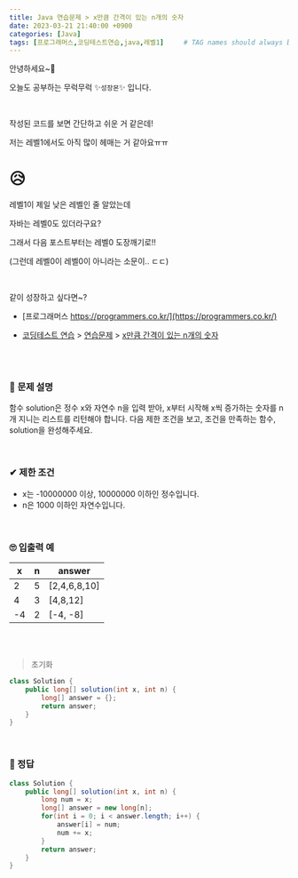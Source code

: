 ```yaml
---
title: Java 연습문제 > x만큼 간격이 있는 n개의 숫자
date: 2023-03-21 21:40:00 +0900
categories: [Java]
tags: [프로그래머스,코딩테스트연습,java,레벨1]     # TAG names should always be lowercase
---
```



안녕하세요~👋

오늘도 공부하는 무럭무럭 ✨`성장몬`✨ 입니다. 

<br>

작성된 코드를 보면 간단하고 쉬운 거 같은데!

저는 레벨1에서도 아직 많이 헤매는 거 같아요ㅠㅠ

<h1>😥</h1>

레벨1이 제일 낮은 레벨인 줄 알았는데

자바는 레벨0도 있더라구요?

그래서 다음 포스트부터는 레벨0 도장깨기로!!

(그런데 레벨0이 레벨0이 아니라는 소문이.. ㄷㄷ)

<br>

같이 성장하고 싶다면~?

+ [프로그래머스 https://programmers.co.kr/](https://programmers.co.kr/)

+ [코딩테스트 연습](https://school.programmers.co.kr/learn/challenges) > [연습문제](https://school.programmers.co.kr/learn/challenges) > [x만큼 간격이 있는 n개의 숫자](https://school.programmers.co.kr/learn/courses/30/lessons/12954)

<br>

<br>

### 📝 **문제 설명**

함수 solution은 정수 x와 자연수 n을 입력 받아, x부터 시작해 x씩 증가하는 숫자를 n개 지니는 리스트를 리턴해야 합니다. 다음 제한 조건을 보고, 조건을 만족하는 함수, solution을 완성해주세요.

<br>

### ✔ **제한 조건**

- x는 -10000000 이상, 10000000 이하인 정수입니다.
- n은 1000 이하인 자연수입니다.

<br>

### 🙄 **입출력 예**

| x    | n    | answer       |
| ---- | ---- | ------------ |
| 2    | 5    | [2,4,6,8,10] |
| 4    | 3    | [4,8,12]     |
| -4   | 2    | [-4, -8]     |

<br>

<br>

> 초기화

```java
class Solution {
    public long[] solution(int x, int n) {
        long[] answer = {};
        return answer;
    }
}
```

<br>

### 💖 정답

```java
class Solution {
    public long[] solution(int x, int n) {
        long num = x;
        long[] answer = new long[n];
        for(int i = 0; i < answer.length; i++) {
            answer[i] = num;
            num += x;
        }
        return answer;
    }
}
```

